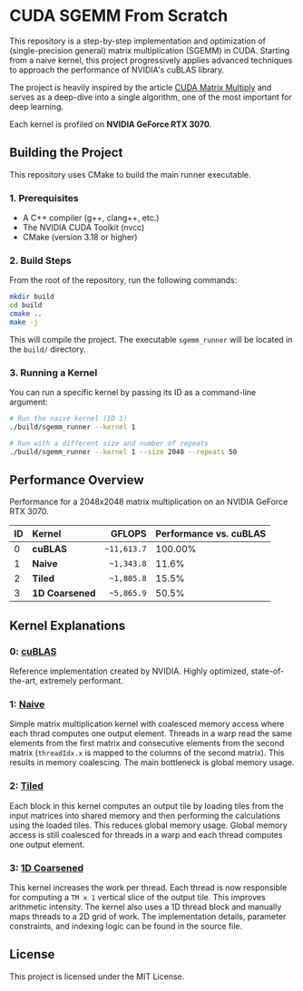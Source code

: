 # CUDA SGEMM From Scratch

This repository is a step-by-step implementation and optimization of (single-precision general) matrix multiplication (SGEMM) in CUDA. Starting from a naive kernel, this project progressively applies advanced techniques to approach the performance of NVIDIA's cuBLAS library.

The project is heavily inspired by the article [CUDA Matrix Multiply](https://siboehm.com/articles/22/CUDA-MMM) and serves as a deep-dive into a single algorithm, one of the most important for deep learning.

Each kernel is profiled on **NVIDIA GeForce RTX 3070**.

## Building the Project

This repository uses CMake to build the main runner executable.

### 1. Prerequisites

- A C++ compiler (g++, clang++, etc.)
- The NVIDIA CUDA Toolkit (nvcc)
- CMake (version 3.18 or higher)

### 2. Build Steps

From the root of the repository, run the following commands:

```bash
mkdir build
cd build
cmake ..
make -j
```

This will compile the project. The executable `sgemm_runner` will be located in the `build/` directory.

### 3. Running a Kernel

You can run a specific kernel by passing its ID as a command-line argument:

```bash
# Run the naive kernel (ID 1)
./build/sgemm_runner --kernel 1

# Run with a different size and number of repeats
./build/sgemm_runner --kernel 1 --size 2048 --repeats 50
```

## Performance Overview

Performance for a 2048x2048 matrix multiplication on an NVIDIA GeForce RTX 3070.

| ID  | Kernel           |      GFLOPS | Performance vs. cuBLAS |
| --- | :--------------- | ----------: | :--------------------- |
| 0   | **cuBLAS**       | `~11,613.7` | 100.00%                |
| 1   | **Naive**        |  `~1,343.8` | 11.6%                  |
| 2   | **Tiled**        |  `~1,805.8` | 15.5%                  |
| 3   | **1D Coarsened** |  `~5,865.9` | 50.5%                  |

## Kernel Explanations

### 0: [cuBLAS](./src/kernels/00_cublas.cuh)

Reference implementation created by NVIDIA. Highly optimized, state-of-the-art, extremely performant.

### 1: [Naive](./src/kernels/01_naive.cuh)

Simple matrix multiplication kernel with coalesced memory access where each thrad computes one output element. Threads in a warp read the same elements from the first matrix and consecutive elements from the second matrix (`threadIdx.x` is mapped to the columns of the second matrix). This results in memory coalescing. The main bottleneck is global memory usage.

### 2: [Tiled](./src/kernels/02_tiled.cuh)

Each block in this kernel computes an output tile by loading tiles from the input matrices into shared memory and then performing the calculations using the loaded tiles. This reduces global memory usage. Global memory access is still coalesced for threads in a warp and each thread computes one output element.

### 3: [1D Coarsened](./src/kernels/03_1D_coarsened.cuh)

This kernel increases the work per thread. Each thread is now responsible for computing a `TM x 1` vertical slice of the output tile. This improves arithmetic intensity. The kernel also uses a 1D thread block and manually maps threads to a 2D grid of work. The implementation details, parameter constraints, and indexing logic can be found in the source file.

## License

This project is licensed under the MIT License.
